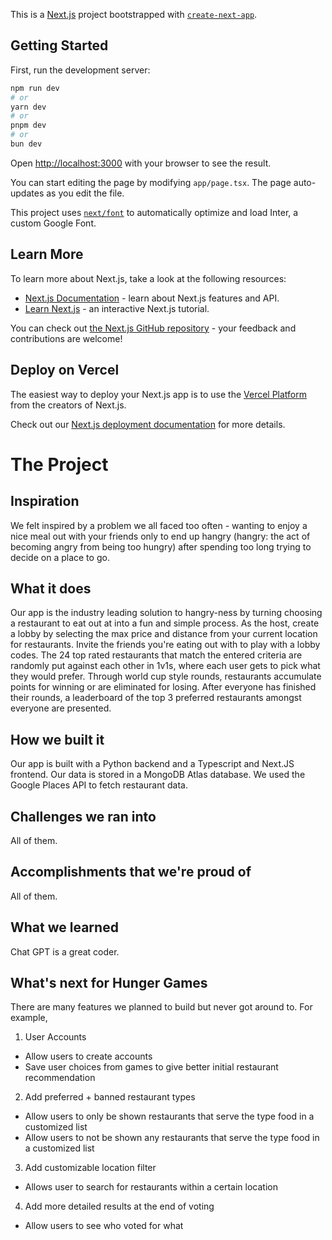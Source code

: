 This is a [Next.js](https://nextjs.org/) project bootstrapped with [`create-next-app`](https://github.com/vercel/next.js/tree/canary/packages/create-next-app).

## Getting Started

First, run the development server:

```bash
npm run dev
# or
yarn dev
# or
pnpm dev
# or
bun dev
```

Open [http://localhost:3000](http://localhost:3000) with your browser to see the result.

You can start editing the page by modifying `app/page.tsx`. The page auto-updates as you edit the file.

This project uses [`next/font`](https://nextjs.org/docs/basic-features/font-optimization) to automatically optimize and load Inter, a custom Google Font.

## Learn More

To learn more about Next.js, take a look at the following resources:

- [Next.js Documentation](https://nextjs.org/docs) - learn about Next.js features and API.
- [Learn Next.js](https://nextjs.org/learn) - an interactive Next.js tutorial.

You can check out [the Next.js GitHub repository](https://github.com/vercel/next.js/) - your feedback and contributions are welcome!

## Deploy on Vercel

The easiest way to deploy your Next.js app is to use the [Vercel Platform](https://vercel.com/new?utm_medium=default-template&filter=next.js&utm_source=create-next-app&utm_campaign=create-next-app-readme) from the creators of Next.js.

Check out our [Next.js deployment documentation](https://nextjs.org/docs/deployment) for more details.


# The Project

## Inspiration
We felt inspired by a problem we all faced too often - wanting to enjoy a nice meal out with your friends only to end up hangry (hangry: the act of becoming angry from being too hungry) after spending too long trying to decide on a place to go.

## What it does
Our app is the industry leading solution to hangry-ness by turning choosing a restaurant to eat out at into a fun and simple process.
As the host, create a lobby by selecting the max price and distance from your current location for restaurants.
Invite the friends you're eating out with to play with a lobby codes. 
The 24 top rated restaurants that match the entered criteria are randomly put against each other in 1v1s, where each user gets to pick what they would prefer.
Through world cup style rounds, restaurants accumulate points for winning or are eliminated for losing. 
After everyone has finished their rounds, a leaderboard of the top 3 preferred restaurants amongst everyone are presented.

## How we built it
Our app is built with a Python backend and a Typescript and Next.JS frontend. Our data is stored in a MongoDB Atlas database. We used the Google Places API to fetch restaurant data.

## Challenges we ran into
All of them.

## Accomplishments that we're proud of
All of them.

## What we learned
Chat GPT is a great coder.

## What's next for Hunger Games
There are many features we planned to build but never got around to. For example,
1. User Accounts
- Allow users to create accounts
- Save user choices from games to give better initial restaurant recommendation
2. Add preferred + banned restaurant types
- Allow users to only be shown restaurants that serve the type food in a customized list
- Allow users to not be shown any restaurants that serve the type food in a customized list
3. Add customizable location filter
- Allows user to search for restaurants within a certain location
4. Add more detailed results at the end of voting
- Allow users to see who voted for what